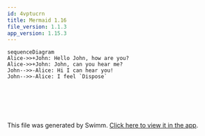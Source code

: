 ```yaml
---
id: 4vptucrn
title: Mermaid 1.16
file_version: 1.1.3
app_version: 1.15.3
---
```


<!--MERMAID {width:50}-->
```mermaid
sequenceDiagram
Alice->>+John: Hello John, how are you?
Alice->>+John: John, can you hear me?
John-->>-Alice: Hi I can hear you!
John-->>-Alice: I feel `Dispose`
```
<!--MCONTENT {content: "sequenceDiagram<br/>\nAlice->>+John: Hello John, how are you?<br/>\nAlice->>+John: John, can you hear me?<br/>\nJohn\\-\\-\\>>-Alice: Hi I can hear you!<br/>\nJohn\\-\\-\\>>-Alice: I feel `Dispose`<swm-token data-swm-token=\":UnitOfWork.cs:22:5:5:`        public void Dispose()`\"/><br/>"} --->

<br/>

<br/>

<br/>

<br/>

This file was generated by Swimm. [Click here to view it in the app](https://app.swimm.io/repos/Z2l0aHViJTNBJTNBY3NoYXJwLXNoYXVsLXRlc3QlM0ElM0Fzd2ltbWlv/docs/4vptucrn).
